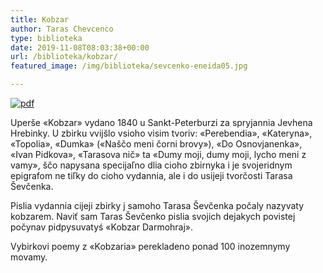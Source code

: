 ```yaml
---
title: Kobzar
author: Taras Chevcenco
type: biblioteka
date: 2019-11-08T08:03:38+00:00
url: /biblioteka/kobzar/
featured_image: /img/biblioteka/sevcenko-eneida05.jpg

---
```

<a href="https://drive.google.com/file/d/1TPIhcQpabidekW5vYs12luS4krzUHBkF/view" target="_blank"><img src="/img/biblioteka/pdf-icon.png" alt="pdf" /></a>

Uperše «Kobzar» vydano 1840 u Sankt-Peterburzi za spryjannia Jevhena Hrebinky. U zbirku vvijšlo vsioho visim tvoriv: «Perebendia», «Kateryna», «Topolia», «Dumka» («Naščo meni čorni brovy»), «Do Osnovjanenka», «Ivan Pidkova», «Tarasova nič» ta «Dumy moji, dumy moji, lycho meni z vamy», ščo napysana specijaľno dlia cioho zbirnyka i je svojeridnym epigrafom ne tiľky do cioho vydannia, ale i do usijeji tvorčosti Tarasa Ševčenka.

Pislia vydannia cijeji zbirky j samoho Tarasa Ševčenka počaly nazyvaty kobzarem. Naviť sam Taras Ševčenko pislia svojich dejakych povistej počynav pidpysuvatyś «Kobzar Darmohraj».

Vybirkovi poemy z «Kobzaria» perekladeno ponad 100 inozemnymy movamy.